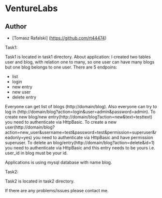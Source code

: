 # VentureLabs
 
## Author
- [Tomasz Rafalski] (https://github.com/rt44474)


Task1:

Task1 is located in task1 directory.
About application:
I created two tables user and blog, with relation one to many, so one user can have many blogs but one blog belongs to one user.
There are 5 endpoins:
- list
- login
- new entry
- new user
- delete entry


Everyone can get list of blogs (http://domain/blog).
Also everyone can try to log in (http://domain/blog?action=login&user=admin&password=admin).
To create new blog/new entry(http://domain/blog?action=new&text=testtext) you need to authenticate via HttpBasic.
To create a new user(http://domain/blog?
action=new_user&username=test&password=test&permission=superuser&readonly=yes) you need to authenticate via HttpBasic and have permission superuser.
To delete an blog/entry(http://domain/blog?action=delete&id=1) you need to authenticate via HttpBasic and this entry needs to be yours i.e. 
user_id in blog must be your id.

Applications is using mysql database with name blog.

Task2:

Task2 is located in task2 directory.

If there are any problems/issues please contact me.
